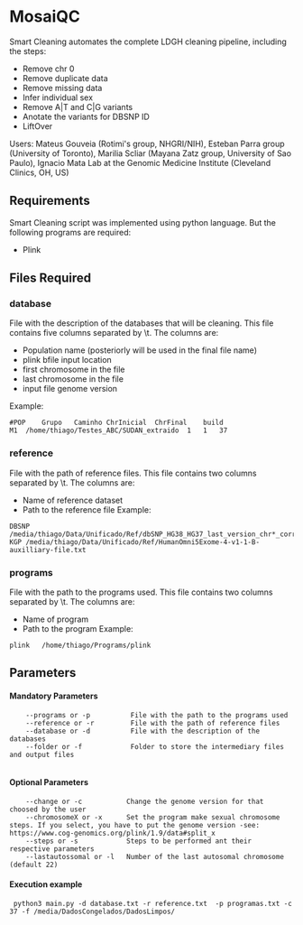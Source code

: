 # MosaiQC

Smart Cleaning automates the complete LDGH cleaning pipeline, including the steps:
- Remove chr 0
- Remove duplicate data
- Remove missing data
- Infer individual sex
- Remove A|T and C|G variants
- Anotate the variants for DBSNP ID
- LiftOver

Users: 
Mateus Gouveia (Rotimi's group, NHGRI/NIH),
Esteban Parra group (University of Toronto),
Marilia Scliar (Mayana Zatz group, University of Sao Paulo),
Ignacio Mata Lab at the Genomic Medicine Institute (Cleveland Clinics, OH, US)


## Requirements
Smart Cleaning script was implemented using python language. But the following programs are required:
- Plink

## Files Required
### database
File with the description of the databases that will be cleaning. 
This file contains five columns separated by \t. The columns are: 
- Population name (posteriorly will be used in the final file name)
- plink bfile input location
- first chromosome in the file
- last chromosome in the file 
- input file genome version

Example:
```
#POP	Grupo	Caminho	ChrInicial	ChrFinal	build
M1	/home/thiago/Testes_ABC/SUDAN_extraido	1	1	37

```
### reference
File with the path of reference files.
This file contains two columns separated by \t. The columns are: 
- Name of reference dataset
- Path to the reference file
Example:
```
DBSNP	/media/thiago/Data/Unificado/Ref/dbSNP_HG38_HG37_last_version_chr*_corrected.txt.gz
KGP	/media/thiago/Data/Unificado/Ref/HumanOmni5Exome-4-v1-1-B-auxilliary-file.txt

```
### programs

File with the path to the programs used.
This file contains two columns separated by \t. The columns are: 
- Name of program
- Path to the program
Example:

```
plink	/home/thiago/Programs/plink

```
## Parameters
#### Mandatory Parameters
```
    --programs or -p          File with the path to the programs used
    --reference or -r         File with the path of reference files
    --database or -d          File with the description of the databases
    --folder or -f            Folder to store the intermediary files and output files
    
```
#### Optional Parameters
```
    --change or -c           Change the genome version for that choosed by the user
    --chromosomeX or -x      Set the program make sexual chromosome steps. If you select, you have to put the genome version -see: https://www.cog-genomics.org/plink/1.9/data#split_x 
    --steps or -s            Steps to be performed ant their respective parameters
    --lastautossomal or -l   Number of the last autosomal chromosome (default 22)
```
#### Execution example
```
 python3 main.py -d database.txt -r reference.txt  -p programas.txt -c 37 -f /media/DadosCongelados/DadosLimpos/
 
```

